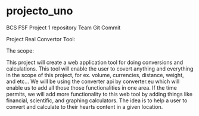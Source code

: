 # projecto_uno
BCS FSF Project 1 repository
Team Git Commit


Project Real Convertor Tool:


The scope:

This project will create a web application tool for doing conversions and calculations. This tool will enable the user to covert anything and everything in the scope of this project, for ex. volume, currencies, distance, weight, and etc... We will be using the converter api by converter.eu which will enable us to add all those those functionalities in one area. If the time permits, we will add more functionality to this web tool by adding things like financial, scientific, and graphing calculators. The idea is to help a user to convert and calculate to their hearts content in a given location.
